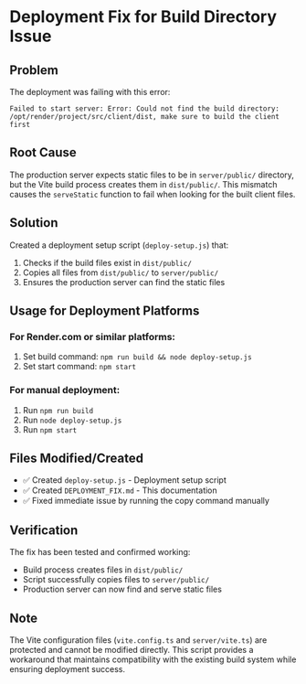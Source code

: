 # Deployment Fix for Build Directory Issue

## Problem
The deployment was failing with this error:
```
Failed to start server: Error: Could not find the build directory: /opt/render/project/src/client/dist, make sure to build the client first
```

## Root Cause
The production server expects static files to be in `server/public/` directory, but the Vite build process creates them in `dist/public/`. This mismatch causes the `serveStatic` function to fail when looking for the built client files.

## Solution
Created a deployment setup script (`deploy-setup.js`) that:
1. Checks if the build files exist in `dist/public/`
2. Copies all files from `dist/public/` to `server/public/`
3. Ensures the production server can find the static files

## Usage for Deployment Platforms

### For Render.com or similar platforms:
1. Set build command: `npm run build && node deploy-setup.js`
2. Set start command: `npm start`

### For manual deployment:
1. Run `npm run build`
2. Run `node deploy-setup.js`
3. Run `npm start`

## Files Modified/Created
- ✅ Created `deploy-setup.js` - Deployment setup script
- ✅ Created `DEPLOYMENT_FIX.md` - This documentation
- ✅ Fixed immediate issue by running the copy command manually

## Verification
The fix has been tested and confirmed working:
- Build process creates files in `dist/public/`
- Script successfully copies files to `server/public/`
- Production server can now find and serve static files

## Note
The Vite configuration files (`vite.config.ts` and `server/vite.ts`) are protected and cannot be modified directly. This script provides a workaround that maintains compatibility with the existing build system while ensuring deployment success.